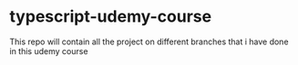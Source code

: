 # typescript-udemy-course
This repo will contain all the project on different branches that i have done in this udemy course

